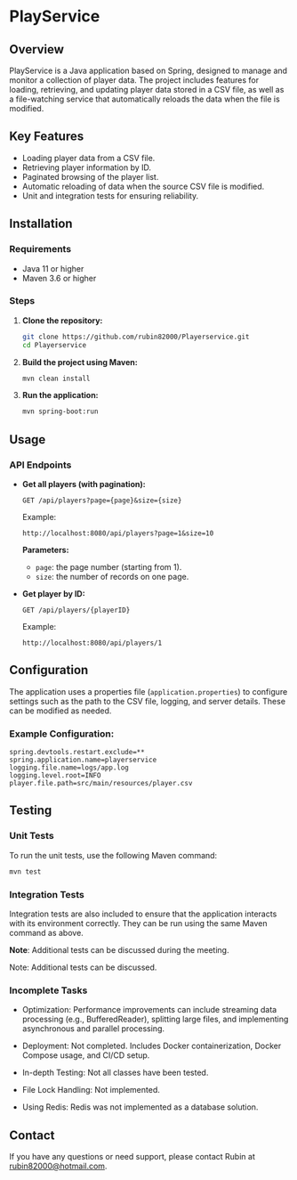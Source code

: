 
# PlayService

## Overview

PlayService is a Java application based on Spring, designed to manage and monitor a collection of player data. The project includes features for loading, retrieving, and updating player data stored in a CSV file, as well as a file-watching service that automatically reloads the data when the file is modified.

## Key Features

- Loading player data from a CSV file.
- Retrieving player information by ID.
- Paginated browsing of the player list.
- Automatic reloading of data when the source CSV file is modified.
- Unit and integration tests for ensuring reliability.

## Installation

### Requirements

- Java 11 or higher
- Maven 3.6 or higher

### Steps

1. **Clone the repository:**
   ```bash
   git clone https://github.com/rubin82000/Playerservice.git
   cd Playerservice
   ```

2. **Build the project using Maven:**
   ```bash
   mvn clean install
   ```

3. **Run the application:**
   ```bash
   mvn spring-boot:run
   ```

## Usage

### API Endpoints

- **Get all players (with pagination):**
  ```
  GET /api/players?page={page}&size={size}
  ```
  Example:
  ```
  http://localhost:8080/api/players?page=1&size=10
  ```
  **Parameters:**
  - `page`: the page number (starting from 1).
  - `size`: the number of records on one page.

- **Get player by ID:**
  ```
  GET /api/players/{playerID}
  ```
  Example:
  ```
  http://localhost:8080/api/players/1
  ```

## Configuration

The application uses a properties file (`application.properties`) to configure settings such as the path to the CSV file, logging, and server details. These can be modified as needed.

### Example Configuration:
```properties
spring.devtools.restart.exclude=**
spring.application.name=playerservice
logging.file.name=logs/app.log
logging.level.root=INFO
player.file.path=src/main/resources/player.csv
```

## Testing

### Unit Tests

To run the unit tests, use the following Maven command:
```bash
mvn test
```

### Integration Tests

Integration tests are also included to ensure that the application interacts with its environment correctly. They can be run using the same Maven command as above.

**Note**: Additional tests can be discussed during the meeting.

Note: Additional tests can be discussed.

### Incomplete Tasks

- Optimization: Performance improvements can include streaming data processing (e.g., BufferedReader), splitting large files, and implementing asynchronous and parallel processing.

- Deployment: Not completed. Includes Docker containerization, Docker Compose usage, and CI/CD setup.

- In-depth Testing: Not all classes have been tested.

- File Lock Handling: Not implemented.

- Using Redis: Redis was not implemented as a database solution.


## Contact

If you have any questions or need support, please contact Rubin at rubin82000@hotmail.com.
